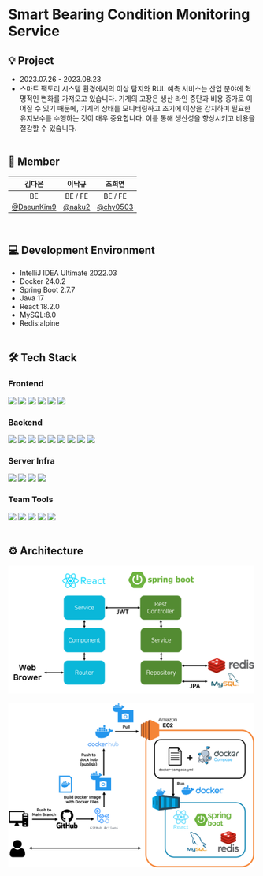 # Smart Bearing Condition Monitoring Service

## 💡 Project

- 2023.07.26 - 2023.08.23
- 스마트 팩토리 시스템 환경에서의 이상 탐지와 RUL 예측 서비스는 산업 분야에 혁명적인 변화를 가져오고 있습니다. 기계의 고장은 생산 라인 중단과 비용 증가로 이어질 수 있기 때문에, 기계의 상태를 모니터링하고 조기에 이상을 감지하며 필요한 유지보수를 수행하는 것이 매우 중요합니다. 이를 통해 생산성을 향상시키고 비용을 절감할 수 있습니다.
  <br><br>

## 👥 Member
|                    김다은                     |                이낙규                 |                  조희연                   |
|:------------------------------------------:|:----------------------------------:|:--------------------------------------:|
|                     BE                     |              BE / FE               |                BE / FE                 |
| [@DaeunKim9](https://github.com/DaeunKim9) | [@naku2](https://github.com/naku2) | [@chy0503](https://github.com/chy0503) |
<br>

## 💻 Development Environment
- IntelliJ IDEA Ultimate 2022.03
- Docker 24.0.2
- Spring Boot 2.7.7
- Java 17
- React 18.2.0
- MySQL:8.0
- Redis:alpine
  <br><br>

## 🛠 Tech Stack
### Frontend

<img src="https://img.shields.io/badge/Figma-F24E1E.svg?style=for-the-badge&logo=Figma&logoColor=white"/>
<img src="https://img.shields.io/badge/NPM-%23CB3837.svg?style=for-the-badge&logo=npm&logoColor=white"/>
<img src="https://img.shields.io/badge/React-61DAFB?style=for-the-badge&logo=React&logoColor=black"/>
<img src="https://img.shields.io/badge/React_Router-CA4245?style=for-the-badge&logo=react-router&logoColor=white"/>
<img src="https://img.shields.io/badge/CSS3-1572B6?style=for-the-badge&logo=css3&logoColor=white"/>
<img src="https://img.shields.io/badge/Chart.js-FF6384.svg?style=for-the-badge&logo=chartdotjs&logoColor=white"/>

### Backend

<img src="https://img.shields.io/badge/Spring Boot-6DB33F?style=for-the-badge&logo=Spring Boot&logoColor=white"/>
<img src="https://img.shields.io/badge/Spring DATA JPA-6DB33F?style=for-the-badge&logo=Spring&logoColor=white"/>
<img src="https://img.shields.io/badge/Spring Security-6DB33F?style=for-the-badge&logo=Spring Security&logoColor=white"/>
<img src="https://img.shields.io/badge/Gradle-02303A?style=for-the-badge&logo=Gradle&logoColor=white"/>
<img src="https://img.shields.io/badge/JWT-black?style=for-the-badge&logo=JSON%20web%20tokens"/>
<img src="https://img.shields.io/badge/MySQL-4479A1?style=for-the-badge&logo=MySQL&logoColor=white"/>
<img src="https://img.shields.io/badge/Redis-DC382D?style=for-the-badge&logo=Redis&logoColor=white"/>
<img src="https://img.shields.io/badge/-Swagger-%23Clojure?style=for-the-badge&logo=swagger&logoColor=white"/>
<img src="https://img.shields.io/badge/Postman-FF6C37?style=for-the-badge&logo=postman&logoColor=white"/>

### Server Infra

<img src="https://img.shields.io/badge/docker-%230db7ed.svg?style=for-the-badge&logo=docker&logoColor=white">
<img src="https://img.shields.io/badge/Amazon EC2-FF9900?style=for-the-badge&logo=Amazon EC2&logoColor=white">
<img src="https://img.shields.io/badge/Ubuntu-E95420?style=for-the-badge&logo=ubuntu&logoColor=white">
<img src="https://img.shields.io/badge/GitHub Actions-2088FF?style=for-the-badge&logo=GitHub Actions&logoColor=white">

### Team Tools

<img src="https://img.shields.io/badge/git-%23F05033.svg?style=for-the-badge&logo=git&logoColor=white"/>
<img src="https://img.shields.io/badge/github-%23121011.svg?style=for-the-badge&logo=github&logoColor=white"/>
<img src="https://img.shields.io/badge/gitkraken-%179287.svg?style=for-the-badge&logo=gitkraken&logoColor=white"/>
<img src="https://img.shields.io/badge/Slack-4A154B?style=for-the-badge&logo=slack&logoColor=white"/>
<img src="https://img.shields.io/badge/Notion-%23000000.svg?style=for-the-badge&logo=notion&logoColor=white"/>
<br><br>

## ⚙️ Architecture
<img width="500" src="document/web.png"/>
<br><br>
<img width="500" src="document/CICD.png"/>
<br><br>

[//]: # (## 📝 Function)

[//]: # ()
[//]: # (<br><br>)

[//]: # ()
[//]: # (## 👉 Flow)

[//]: # ()
[//]: # (<br><br>)